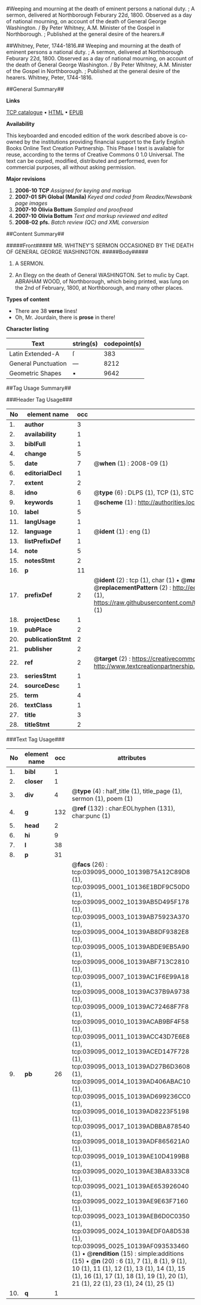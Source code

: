 #Weeping and mourning at the death of eminent persons a national duty. ; A sermon, delivered at Northborough Feburary 22d, 1800. Observed as a day of national mourning, on account of the death of General George Washington. / By Peter Whitney, A.M. Minister of the Gospel in Northborough. ; Published at the general desire of the hearers.#

##Whitney, Peter, 1744-1816.##
Weeping and mourning at the death of eminent persons a national duty. ; A sermon, delivered at Northborough Feburary 22d, 1800. Observed as a day of national mourning, on account of the death of General George Washington. / By Peter Whitney, A.M. Minister of the Gospel in Northborough. ; Published at the general desire of the hearers.
Whitney, Peter, 1744-1816.

##General Summary##

**Links**

[TCP catalogue](http://www.ota.ox.ac.uk/tcp/)  • 
[HTML](http://tei.it.ox.ac.uk/tcp/Texts-HTML/free/N29/N29355.html)  • 
[EPUB](http://tei.it.ox.ac.uk/tcp/Texts-EPUB/free/N29/N29355.epub)

**Availability**

This keyboarded and encoded edition of the
	       work described above is co-owned by the institutions
	       providing financial support to the Early English Books
	       Online Text Creation Partnership. This Phase I text is
	       available for reuse, according to the terms of Creative
	       Commons 0 1.0 Universal. The text can be copied,
	       modified, distributed and performed, even for
	       commercial purposes, all without asking permission.

**Major revisions**

1. __2006-10__ __TCP__ *Assigned for keying and markup*
1. __2007-01__ __SPi Global (Manila)__ *Keyed and coded from Readex/Newsbank page images*
1. __2007-10__ __Olivia Bottum__ *Sampled and proofread*
1. __2007-10__ __Olivia Bottum__ *Text and markup reviewed and edited*
1. __2008-02__ __pfs.__ *Batch review (QC) and XML conversion*

##Content Summary##

#####Front#####
MR. WHITNEY'S SERMON OCCASIONED BY THE DEATH OF GENERAL GEORGE WASHINGTON.
#####Body#####

1. A SERMON.

1. An Elegy on the death of General WASHINGTON. Set to muſic by Capt. ABRAHAM WOOD, of Northborough, which being printed, was ſung on the 2nd of February, 1800, at Northborough, and many other places.

**Types of content**

  * There are 38 **verse** lines!
  * Oh, Mr. Jourdain, there is **prose** in there!

**Character listing**


|Text|string(s)|codepoint(s)|
|---|---|---|
|Latin Extended-A|ſ|383|
|General Punctuation|—|8212|
|Geometric Shapes|▪|9642|

##Tag Usage Summary##

###Header Tag Usage###

|No|element name|occ|attributes|
|---|---|---|---|
|1.|__author__|3||
|2.|__availability__|1||
|3.|__biblFull__|1||
|4.|__change__|5||
|5.|__date__|7| @__when__ (1) : 2008-09 (1)|
|6.|__editorialDecl__|1||
|7.|__extent__|2||
|8.|__idno__|6| @__type__ (6) : DLPS (1), TCP (1), STC (1), NOTIS (1), IMAGE-SET (1), EVANS-CITATION (1)|
|9.|__keywords__|1| @__scheme__ (1) : http://authorities.loc.gov/ (1)|
|10.|__label__|5||
|11.|__langUsage__|1||
|12.|__language__|1| @__ident__ (1) : eng (1)|
|13.|__listPrefixDef__|1||
|14.|__note__|5||
|15.|__notesStmt__|2||
|16.|__p__|11||
|17.|__prefixDef__|2| @__ident__ (2) : tcp (1), char (1)  •  @__matchPattern__ (2) : ([0-9\-]+):([0-9IVX]+) (1), (.+) (1)  •  @__replacementPattern__ (2) : http://eebo.chadwyck.com/downloadtiff?vid=$1&page=$2 (1), https://raw.githubusercontent.com/textcreationpartnership/Texts/master/tcpchars.xml#$1 (1)|
|18.|__projectDesc__|1||
|19.|__pubPlace__|2||
|20.|__publicationStmt__|2||
|21.|__publisher__|2||
|22.|__ref__|2| @__target__ (2) : https://creativecommons.org/publicdomain/zero/1.0/ (1), http://www.textcreationpartnership.org/docs/. (1)|
|23.|__seriesStmt__|1||
|24.|__sourceDesc__|1||
|25.|__term__|4||
|26.|__textClass__|1||
|27.|__title__|3||
|28.|__titleStmt__|2||


###Text Tag Usage###

|No|element name|occ|attributes|
|---|---|---|---|
|1.|__bibl__|1||
|2.|__closer__|1||
|3.|__div__|4| @__type__ (4) : half_title (1), title_page (1), sermon (1), poem (1)|
|4.|__g__|132| @__ref__ (132) : char:EOLhyphen (131), char:punc (1)|
|5.|__head__|2||
|6.|__hi__|9||
|7.|__l__|38||
|8.|__p__|31||
|9.|__pb__|26| @__facs__ (26) : tcp:039095_0000_10139B75A12C89D8 (1), tcp:039095_0001_10136E1BDF9C50D0 (1), tcp:039095_0002_10139AB5D495F178 (1), tcp:039095_0003_10139AB75923A370 (1), tcp:039095_0004_10139AB8DF9382E8 (1), tcp:039095_0005_10139ABDE9EB5A90 (1), tcp:039095_0006_10139ABF713C2810 (1), tcp:039095_0007_10139AC1F6E99A18 (1), tcp:039095_0008_10139AC37B9A9738 (1), tcp:039095_0009_10139AC72468F7F8 (1), tcp:039095_0010_10139ACAB9BF4F58 (1), tcp:039095_0011_10139ACC43D7E6E8 (1), tcp:039095_0012_10139ACED147F728 (1), tcp:039095_0013_10139AD27B6D3608 (1), tcp:039095_0014_10139AD406ABAC10 (1), tcp:039095_0015_10139AD699236CC0 (1), tcp:039095_0016_10139AD8223F5198 (1), tcp:039095_0017_10139ADBBA878540 (1), tcp:039095_0018_10139ADF865621A0 (1), tcp:039095_0019_10139AE10D4199B8 (1), tcp:039095_0020_10139AE3BA8333C8 (1), tcp:039095_0021_10139AE653926040 (1), tcp:039095_0022_10139AE9E63F7160 (1), tcp:039095_0023_10139AEB6D0C0350 (1), tcp:039095_0024_10139AEDF0A8D538 (1), tcp:039095_0025_10139AF093533460 (1)  •  @__rendition__ (15) : simple:additions (15)  •  @__n__ (20) : 6 (1), 7 (1), 8 (1), 9 (1), 10 (1), 11 (1), 12 (1), 13 (1), 14 (1), 15 (1), 16 (1), 17 (1), 18 (1), 19 (1), 20 (1), 21 (1), 22 (1), 23 (1), 24 (1), 25 (1)|
|10.|__q__|1||
